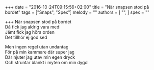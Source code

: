+++
date = "2016-10-24T09:15:59+02:00"
title = "När snapsen stod på bordet"
tags = ["Snaps", "Spex"]
melody = ""
authors = [
  "",
]
spex = ""

+++
När snapsen stod på bordet  
Då fick jag aldrig vara med  
Jämt fick jag höra orden  
Det tillhör ej god sed  

Men ingen regel utan undantag  
För på min kammare där super jag  
Där njuter jag utav min egen dryck  
Och struntar blankt i myten om min dygd
